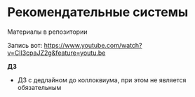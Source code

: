 # Рекомендательные системы 


Материалы в репозитории

Запись вот: https://www.youtube.com/watch?v=ClI3cpaJZ2g&feature=youtu.be

**ДЗ** 
- ДЗ с дедлайном до коллоквиума, при этом не является обязательным

